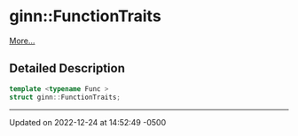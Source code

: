 # ginn::FunctionTraits


 [More...](#detailed-description)

## Detailed Description

```cpp
template <typename Func >
struct ginn::FunctionTraits;
```

-------------------------------

Updated on 2022-12-24 at 14:52:49 -0500